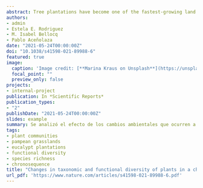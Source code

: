```yaml
---
abstract: Tree plantations have become one of the fastest-growing land uses and their impact on biodiversity was evaluated mainly at the taxonomic level. The aim of this study was to analyze environmental changes after the Eucalyptus plantation in an area originally covered by natural grasslands, taking into account the alpha and beta (taxonomic and functional) diversity of plant communities. We selected nine plantation ages, along a 12 years chronosequence, with three replicates per age and three protected grasslands as the original situation. At each replicate, we established three plots to measure plant species cover, diversity and environmental variables. Results showed that species richness, and all diversity indices, significantly declined with increasing plantation age. Canopy cover, soil pH, and leaf litter were the environmental drivers that drove the decrease in taxonomic and functional diversity of plants through the forest chronosequence. Based on the path analyses results, canopy cover had an indirect effect on plant functional diversity, mediated by leaf litter depth, soil pH, and plant species richness. The high dispersal potential, annual, barochorous, and zoochorous plant species were the functional traits more affected by the eucalypt plantations. We recommend two management practices; reducing forest densities to allow higher light input to the understory and, due to the fact that leaf litter was negatively associated with all diversity facets, we recommend reducing their accumulation or generate heterogeneity in its distribution to enhance biodiversity.
authors:
- admin
- Estela E. Rodriguez
- M. Isabel Bellocq
- Pablo Aceñolaza
date: "2021-05-24T00:00:00Z"
doi: "10.1038/s41598-021-89988-6"
featured: true
image:
  caption: 'Image credit: [**Marina Kraus on Unsplash**](https://unsplash.com/photos/4IhRv2utrFs)'
  focal_point: ""
  preview_only: false
projects:
- internal-project
publication: In *Scientific Reports*
publication_types:
- "2"
publishDate: "2021-05-24T00:00:00Z"
slides: example
summary: Se analizó el efecto de los cambios ambientales que ocurren a los largo de una cronosecuencia de plantaciones de _Eucalyptus grandis_ en la diversidad alfa y beta (taxonómica y funcional) de las comunidades de plantas de pastizales pampeanos de la Provincia de Entre Ríos, Argentina.
tags:
- plant communities
- pampean grasslands
- eucalypt plantations
- functional diversity
- species richness
- chronosequence
title: "Changes in taxonomic and functional diversity of plants in a chronosequence of Eucalyptus grandis plantations"
url_pdf: 'https://www.nature.com/articles/s41598-021-89988-6.pdf'
---
```




